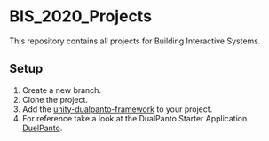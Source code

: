 # BIS_2020_Projects

This repository contains all projects for Building Interactive Systems.

## Setup
1. Create a new branch.
2. Clone the project.
3. Add the [unity-dualpanto-framework](https://github.com/HassoPlattnerInstituteHCI/unity-dualpanto-framework) to your project.
4. For reference take a look at the DualPanto Starter Application [DuelPanto](https://github.com/HassoPlattnerInstituteHCI/DuelPanto).
